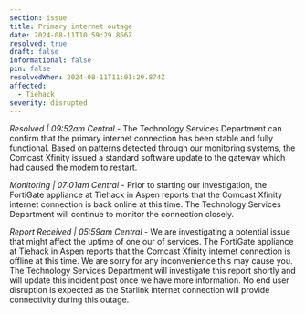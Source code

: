 ```yaml
---
section: issue
title: Primary internet outage
date: 2024-08-11T10:59:29.866Z
resolved: true
draft: false
informational: false
pin: false
resolvedWhen: 2024-08-11T11:01:29.874Z
affected:
  - Tiehack
severity: disrupted
---
```

*Resolved | 09:52am Central* - The Technology Services Department can confirm that the primary internet connection has been stable and fully functional. Based on patterns detected through our monitoring systems, the Comcast Xfinity issued a standard software update to the gateway which had caused the modem to restart.

*Monitoring | 07:01am Central* - Prior to starting our investigation, the FortiGate appliance at Tiehack in Aspen reports that the Comcast Xfinity internet connection is back online at this time. The Technology Services Department will continue to monitor the connection closely.

*Report Received | 05:59am Central* - We are investigating a potential issue that might affect the uptime of one our of services. The FortiGate appliance at Tiehack in Aspen reports that the Comcast Xfinity internet connection is offline at this time. We are sorry for any inconvenience this may cause you. The Technology Services Department will investigate this report shortly and will update this incident post once we have more information. No end user disruption is expected as the Starlink internet connection will provide connectivity during this outage.